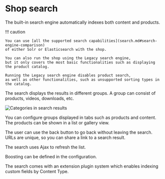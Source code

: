 # Shop search

The built-in search engine automatically indexes both content and products.

!!! caution

    You can use [all the supported search capabilities](search.md#search-engine-comparison)
    of either Solr or Elasticsearch with the shop.
    
    You can also run the shop using the Legacy search engine,
    but it only covers the most basic functionalities such as displaying the product catalog.
    
    Running the Legacy search engine disables product search,
    as well as other functionalities, such as unsupported sorting types in the catalog.

The search displays the results in different groups. A group can consist of products, videos, downloads, etc.

![](search_categories.png "Categories in search results")

You can configure groups displayed in tabs such as products and content.
The products can be shown in a list or gallery view.

The user can use the back button to go back without leaving the search.
URLs are unique, so you can share a link to a search result.

The search uses Ajax to refresh the list.

Boosting can be defined in the configuration.

The search comes with an extension plugin system which enables indexing custom fields by Content Type.

